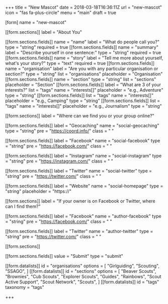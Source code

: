 +++
title = "New Mascot"
date = 2018-03-18T16:36:11Z
url = "new-mascot"
icon = "fas fa-plus-circle"
menu = "main"
draft = true

[form]
name = "new-mascot"

[[form.sections]]
label = "About You"

[[form.sections.fields]]
name = "name"
label = "What do people call you?"
type = "string"
required = true
[[form.sections.fields]]
name = "summary"
label = "Describe yourself in one sentence:"
type = "string"
required = true
[[form.sections.fields]]
name = "story"
label = "Tell me more about yourself, what's your story?"
type = "text"
required = true
[[form.sections.fields]]
name = "organisation"
label = "Are you with any particular organisation or section?"
type = "string"
list = "organisations"
placeholder = "Organisation"
[[form.sections.fields]]
name = "section"
type = "string"
list = "sections"
placeholder = "Section"
[[form.sections.fields]]
label = "What are 3 of your interests?"
list = "tags"
name = "interests[]"
placeholder = "e.g., Adventure"
type = "string"
[[form.sections.fields]]
list = "tags"
name = "interests[]"
placeholder = "e.g., Camping"
type = "string"
[[form.sections.fields]]
list = "tags"
name = "interests[]"
placeholder = "e.g., Journalism"
type = "string"

[[form.sections]]
label = "Where can we find you or your group online?"

[[form.sections.fields]]
label = "Geocaching"
name = "social-geocaching"
type = "string"
pre = "https://coord.info/"
class = " "

[[form.sections.fields]]
label = "Facebook"
name = "social-facebook"
type = "string"
pre = "https://facebook.com/"
class = " "

[[form.sections.fields]]
label = "Instagram"
name = "social-instagram"
type = "string"
pre = "https://instagram.com/"
class = " "

[[form.sections.fields]]
label = "Twitter"
name = "social-twitter"
type = "string"
pre = "https://twitter.com/"
class = " "

[[form.sections.fields]]
label = "Website"
name = "social-homepage"
type = "string"
placeholder = "https://"

[[form.sections]]
label = "If your owner is on Facebook or Twitter, where can I find them?"

[[form.sections.fields]]
label = "Facebook"
name = "author-facebook"
type = "string"
pre = "https://facebook.com/"
class = " "

[[form.sections.fields]]
label = "Twitter"
name = "author-twitter"
type = "string"
pre = "https://twitter.com/"
class = " "

[[form.sections]]

[[form.sections.fields]]
value = "Submit"
type = "submit"

[[form.datalists]]
id = "organisations"
options = [
    "Girlguiding",
    "Scouting",
    "SSAGO",
]
[[form.datalists]]
id = "sections"
options = [
    "Beaver Scouts",
    "Brownies",
    "Cub Scouts",
    "Explorer Scouts",
    "Guides",
    "Rainbows",
    "Scout Active Support",
    "Scout Network",
    "Scouts",
]
[[form.datalists]]
id = "tags"
taxonomy = "tags"

+++